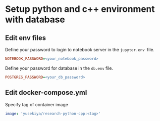 # Setup python and c++ environment with database

## Edit env files

Define your password to login to notebook server in the `jupyter.env `file.

``` ini
NOTEBOOK_PASSWORD=<your_notebook_password>
```

Define your password for database in the `db.env` file.

``` ini
POSTGRES_PASSWORD=<your_db_password>
```

## Edit docker-compose.yml

Specify tag of container image

```yaml
image: 'yusekiya/research-python-cpp:<tag>'
```
